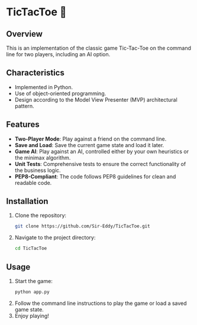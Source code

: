 # TicTacToe 🐍

## Overview
This is an implementation of the classic game Tic-Tac-Toe on the command line for two players, including an AI option.

## Characteristics
- Implemented in Python.
- Use of object-oriented programming.
- Design according to the Model View Presenter (MVP) architectural pattern.

## Features
- **Two-Player Mode**: Play against a friend on the command line.
- **Save and Load**: Save the current game state and load it later.
- **Game AI**: Play against an AI, controlled either by your own heuristics or the minimax algorithm.
- **Unit Tests**: Comprehensive tests to ensure the correct functionality of the business logic.
- **PEP8-Compliant**: The code follows PEP8 guidelines for clean and readable code.

## Installation
1. Clone the repository:
    ```sh
    git clone https://github.com/Sir-Eddy/TicTacToe.git
    ```
2. Navigate to the project directory:
    ```sh
    cd TicTacToe
    ```

## Usage
1. Start the game:
    ```sh
    python app.py
    ```
2. Follow the command line instructions to play the game or load a saved game state.
3. Enjoy playing!

